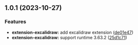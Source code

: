 ## 1.0.1 (2023-10-27)


### Features

* **extension-excalidraw:** add excalidraw extension ([de01e47](https://github.com/purocean/yank-note-extension/commit/de01e47d48f09608d56eac30d0eb58003a31f202))
* **extension-excalidraw:** support runtime 3.63.2 ([25d1c71](https://github.com/purocean/yank-note-extension/commit/25d1c716a4a174709a30b211304556b049bd661f))



